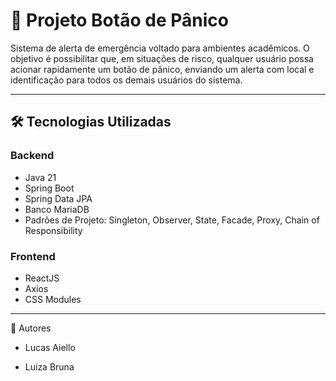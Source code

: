 # 🚨 Projeto Botão de Pânico

Sistema de alerta de emergência voltado para ambientes acadêmicos. O objetivo é possibilitar que, em situações de risco, qualquer usuário possa acionar rapidamente um botão de pânico, enviando um alerta com local e identificação para todos os demais usuários do sistema.

---

## 🛠 Tecnologias Utilizadas

### Backend
- Java 21
- Spring Boot
- Spring Data JPA
- Banco MariaDB
- Padrões de Projeto: Singleton, Observer, State, Facade, Proxy, Chain of Responsibility

### Frontend
- ReactJS
- Axios
- CSS Modules

---

👥 Autores

- Lucas Aiello

- Luiza Bruna